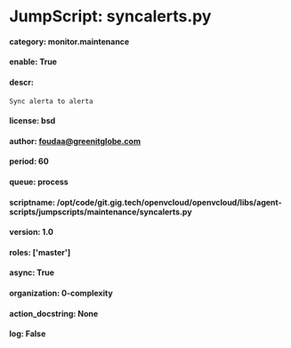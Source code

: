 
# JumpScript: syncalerts.py
        
#### category: monitor.maintenance
#### enable: True
#### descr: 
```
Sync alerta to alerta

```
#### license: bsd
#### author: foudaa@greenitglobe.com
#### period: 60
#### queue: process
#### scriptname: /opt/code/git.gig.tech/openvcloud/openvcloud/libs/agent-scripts/jumpscripts/maintenance/syncalerts.py
#### version: 1.0
#### roles: ['master']
#### async: True
#### organization: 0-complexity
#### action_docstring: None
#### log: False